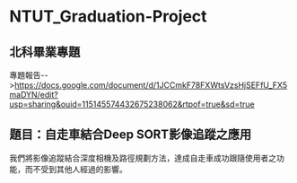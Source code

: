 # NTUT_Graduation-Project
## 北科畢業專題
專題報告-->https://docs.google.com/document/d/1JCCmkF78FXWtsVzsHjSEFfU_FX5maDYN/edit?usp=sharing&ouid=115145574432675238062&rtpof=true&sd=true
## 題目：自走車結合Deep SORT影像追蹤之應用
我們將影像追蹤結合深度相機及路徑規劃方法，達成自走車成功跟隨使用者之功能，而不受到其他人經過的影響。
